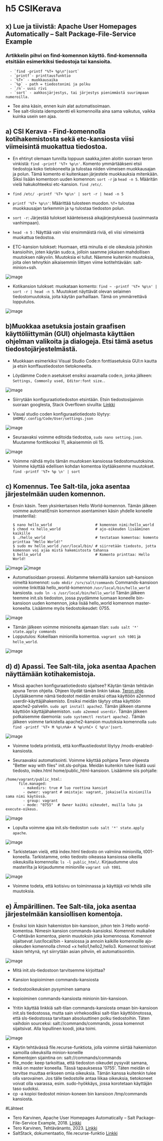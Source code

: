 # h5 CSIKerava


## x) Lue ja tiivistä: Apache User Homepages Automatically – Salt Package-File-Service Example

### Artikkelin pihvi on find-komennon käyttö. find-komennolla etsitään esimerkiksi tiedostoja tai kansioita.
      - `find -printf "%T+ %p\n"|sort`
      - `printf`- printtausfunktio
      - `%T+` - muokkausaika
      - `%p` - path = tiedostonimi ja polku
      - `/n`- uusi rivi
      - `sort` - aakkosjärjestys, tai järjestys pienimmästä suurimpaan numeroilla.
  - Tee aina käsin, ennen kuin alat automatisoimaan. 
  - Tee salt-tiloista idempotentti eli komennoilla aina sama vaikutus, vaikka kuinka usein sen ajaa.

## a) CSI Kerava - Find-komennolla kotihakemistosta sekä etc-kansiosta viisi viimeisintä muokattua tiedostoa.
- En ehtinyt olemaan tunnilla loppuun saakka,joten aloitin suoraan teron vinkistä: `find -printf '%T+ %p\n'`. Komento ymmärtääkseni etsii tiedostoja koko tietokoneelta ja tulostaa niiden viimeisen muokkausajan ja polun. Tämä komento ei kuitenkaan järjestele muokkauksia mitenkään. Siksi lisään komentoon uuden komennon: `sort -r` ja `head -n 5`. Määritän vielä hakukohteeksi etc-kansion. `find /etc/`.


- `find /etc/ -printf '%T+ %p\n' | sort -r | head -n 5`
- `printf '%T+ %p\n'`: Määrittää tulosteen muodon. `%T+` tulostaa muokkausajan tarkemmin ja `%p` tulostaa tiedoston polun.
- `sort -r`: Järjestää tulokset käänteisessä aikajärjestyksessä (uusimmasta vanhimpaan).
- `head -n 5` : Näyttää vain viisi ensimmäistä riviä, eli viisi viimeisintä muokattua tiedostoa.

- ETC-kansion tulokset: Huomaan, että minulla ei ole oikeuksia joihinkin kansioihin, joten käytän sudo:a, jolloin saamme jokaisen mahdollisen muutoksen näkyviin. Muutoksia ei tullut. Näemme kuitenkin muutoksia, joita olen tehnytkin aikaisemmin liittyen viime kotitehtävään: salt-minion+ssh.

![image](https://github.com/WindoCode/PalvelintenHallinta/assets/110290723/ac8199f4-9b42-4d4f-95fc-115c194784fd)

- Kotikansion tulokset: muokataan komento: `find ~ -printf '%T+ %p\n' | sort -r | head -n 5`. Muutokset näyttävät olevan selaimen tiedostomuutoksia, joita käytän parhaillaan. Tämä on ymmärrettävä lopputulos.

![image](https://github.com/WindoCode/PalvelintenHallinta/assets/110290723/b9270957-0081-4df6-b6b0-5feb65ddc72f)

## b)Muokkaa asetuksia jostain graafisen käyttöliittymän (GUI) ohjelmasta käyttäen ohjelman valikoita ja dialogeja. Etsi tämä asetus tiedostojärjestelmästä.

- Muokkaan esimerkiksi Visual Studio Code:n fonttiasetuksia GUI:n kautta ja etsin konffaustiedoston tietokoneelta. 

- Löydämme Code:n asetukset ensiksi avaamalla code:n, jonka jälkeen: `Settings, Commonly used, Editor:font size.`.

![image](https://github.com/WindoCode/PalvelintenHallinta/assets/110290723/e0c289de-33d7-4ed0-85c5-03d6844bdb37)

- Siirrytään konfiguraatiotiedoston etsintään. Etsin tiedostosijainnin suoraan googlesta, Stack Overflown sivuilta:
[Linkki](https://stackoverflow.com/questions/58900482/what-are-all-configuration-files-used-by-visual-studio-code-and-where-does-it-s)

- Visual studio coden konfiguraatiotiedosto löytyy: `$HOME/.config/Code/User/settings.json`

![image](https://github.com/WindoCode/PalvelintenHallinta/assets/110290723/871640c1-9f5f-4141-8bba-85c43e9c25b3)

- Seuraavaksi voimme editoida tiedostoa, `sudo nano setting.json`. Muutamme fonttikooksi 11, aikaisemmin oli 15.

![image](https://github.com/WindoCode/PalvelintenHallinta/assets/110290723/1d3b0549-a405-4632-aa1b-8d819f3df8cc)

- Voimme nähdä myös tämän muutoksen kansiossa tiedostomuutoksina. Voimme käyttää edellisen kohdan komentoa löytääksemme muutokset. `find -printf '%T+ %p \n' | sort`

## c) Komennus. Tee Salt-tila, joka asentaa järjestelmään uuden komennon.

- Ensin käsin. Teen yksinkertaisen Hello World-komennon. Tämän jälkeen voimme automatiEnsin komennon asentaminen käsin yhdelle koneelle (masterilla):

      $ nano hello_world                    # komennon nimi:hello_world
      $ chmod +x hello_world                # ajo-oikeuden lisääminen kaikille
      $ ./hello_world                       # testataan komentoa: komento printtaa "Hello World!"
      $ sudo mv hello_world /usr/local/bin/ # siirretään tiedosto, jotta komennon voi ajaa mistä hakemistosta tahansa
      $ hello_world                         # Komento printtaa: Hello World!

![image](https://github.com/WindoCode/PalvelintenHallinta/assets/110290723/56ab19f2-6306-4b0e-9f18-20ad628e590a)
![image](https://github.com/WindoCode/PalvelintenHallinta/assets/110290723/09b86cb5-66ef-4698-a840-3e85e016dace)

- Automatisoidaan prosessi. Aloitamme tekemällä kansion salt-kansioon nimeltä komennot: `sudo mkdir /srv/salt/commands` Commands-kansioon voimme linkittää hello_world-komennon `/usr/local/bin/hello_world` kansiosta. `sudo ln -s /usr/local/bin/hello_world` Tämän jälkeen teemme init.sls tiedoston, jossa pyydämme luomaan koneelle bin-kansioon uuden komennon, joka lisää hello_world komennon master-koneelta. Lisäämme myös tiedostoikeudet: 0755.

![image](https://github.com/WindoCode/PalvelintenHallinta/assets/110290723/134480c1-57b4-4261-9a28-32f33b2c4387)



- Tämän jälkeen voimme minioneita ajamaan tilan: `sudo salt '*' state.apply commands`
- Lopputulos: Kokeillaan minionilla komentoa. `vagrant ssh t001` ja `hello_world`. 

![image](https://github.com/WindoCode/PalvelintenHallinta/assets/110290723/78f7cc11-fb84-4c25-8974-28a8d3845207)


## d) d) Apassi. Tee Salt-tila, joka asentaa Apachen näyttämään kotihakemistoja.

- Missä apachen konfiguraatiotiedosto sijaitsee? Käytän tämän tehtävän apuna Teron ohjeita. Ohjeen löydät tämän linkin takaa. [Teron ohje](https://terokarvinen.com/2018/04/03/apache-user-homepages-automatically-salt-package-file-service-example/). Löytääksemme nämä tiedostot meidän ensiksi ottaa käyttöön a2enmod userdir-käyttäjähakemisto. Ensiksi meidän täytyy ottaa käyttöön apache2-palvelin. `sudo apt install apache2`. Tämän jälkeen otamme käyttöön käyttäjähakemiston. `sudo a2enmod userdir`. Tämän jälkeen potkaisemme daemonia: `sudo systemctl restart apache2.` Tämän jälkeen voimme tarkistella apache2-kansion muutoksia komennolla `sudo find -printf '%T+ M %p\n%A+ A %p\n%C+ C %p\n'|sort`. 

![image](https://github.com/WindoCode/PalvelintenHallinta/assets/110290723/703077c6-353d-431c-a153-413a8f89f407)

- Voimme todeta printistä, että konffaustiedostot löytyy /mods-enabled-kansiosta.

- Seuraavaksi automatisointi. Voimme käyttää pohjana Teron ohjeesta "Better way with files" init.sls-pohjaa. Meidän kuitenkin tulee lisätä uusi tiedosto, index.html home/public_html-kansioon. Lisäämme siis pohjalle:

```
/home/vagrant/public_html:
      file.managed:
        - makedirs: true # luo roottina kansiot
        - owner: vagrant # omistaja: vagrant, jokaisella minionilla sama nimi käytössä.
        - group: vagrant
        - mode: "0755"  # Owner kaikki oikeudet, muilla luku ja execute-oikeus.
```

![image](https://github.com/WindoCode/PalvelintenHallinta/assets/110290723/e65d7b8d-8214-4e61-b488-9e6d04955992)

- Lopulta voimme ajaa init.sls-tiedoston `sudo salt '*' state.apply apache`.

![image](https://github.com/WindoCode/PalvelintenHallinta/assets/110290723/832d8eb9-2579-4d10-9404-423a0c16236f)

- Tarkistetaan vielä, että index.html tiedosto on valmiina minionilla, t001-koneella. Tarkistamme, onko tiedosto oikeassa kansiossa oikeilla oikeuksilla komennolla: `ls -l public_html/`. Kirjaudumme ulos masterilta ja kirjaudumme minionille `vagrant ssh t001`.

![image](https://github.com/WindoCode/PalvelintenHallinta/assets/110290723/bf18dac8-f505-4f98-988b-40bbc8ea90cc)

- Voimme todeta, että kotisivu on toiminnassa ja käyttäjä voi tehdä sille muutoksia.


## e) Ämpärillinen. Tee Salt-tila, joka asentaa järjestelmään kansiollisen komentoja.

- Ensiksi loin käsin hakemiston bin-kansioon, johon tein 3 Hello world-komentoa. Nimesin kansion commands-kansioksi. Komennot muikailee C-tehtävän komentoa, pienin muutoksin joka komennossa. Komennot sijaitsevat /usr/local/bin - kansiossa ja annoin kaikille komennoille ajo-oikeuden komennolla chmod +x hello1,hello2,hello3. Komennot toimivat käsin tehtynä, nyt siirrytään asian pihviin, eli automatisointiin.

![image](https://github.com/WindoCode/PalvelintenHallinta/assets/110290723/a6e426f5-b489-43c5-b172-3b13ae410533)

- Mitä init.sls-tiedostoon tarvitsemme kirjoittaa?
- Kansion kopioiminen commands-kansiosta
- tiedostooikeuksien pysyminen samana
- kopioiminen commands-kansiosta minionin bin-kansioon.

- Yritin käyttää linkkiä salt-tilan commands-kansiosta omaan bin-kansioon init.sls tiedostossa, mutta sain virhekoodiksi salt-tilan käyttöönotossa, että sls-tiedostossa tarvitaan absoluuttinen polku tiedostoihin. Täten vaihdoin sourceksi: salt://commands/commands, jossa komennot sijaitsivat. Alla lopullinen koodi, joka toimi. 

![image](https://github.com/WindoCode/PalvelintenHallinta/assets/110290723/2f16eb37-2ad6-43fb-b7c6-6060b5dbb920)

- Käytin tehtävässä file.recurse-funktiota, jolla voimme siirtää hakemiston samoilla oikeuksilla minion-koneille
- Komentojen sijaintina on: salt://commands/commands
- file_mode: keep tarkoittaa, että tiedoston oikeudet pysyvät samana, mikä on master koneella. Tässä tapauksessa '0755'. Täten meidän ei tarvitse muuttaa erikseen omia oikeuksia. Tämän kanssa kuitenkin tulee olla varovainen. Jos tälle tiedostolle antaa liikaa oikeuksia, tietokoneet voivat olla vaarassa, esim. sudo-hyökkäys, jossa korotetaan käyttäjän taso sudoksi.
- cp -a kopioi tiedostot minion-koneen bin kansioon /tmp/commands kansiosta.

#Lähteet

- Tero Karvinen, Apache User Homepages Automatically – Salt Package-File-Service Example, 2018. [Linkki](https://terokarvinen.com/2018/04/03/apache-user-homepages-automatically-salt-package-file-service-example/)
- Tero Karvinen, Tehtävänanto, 2023. [Linkki](https://terokarvinen.com/2023/configuration-management-2023-autumn/)
- SaltStack, dokumentaatio, file.recurse-funktio [Linkki](https://docs.saltproject.io/en/latest/ref/states/all/salt.states.file.html)




